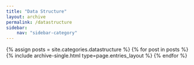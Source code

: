 ```yaml
---
title: "Data Structure"
layout: archive
permalink: /datastructure
sidebar:
    nav: "sidebar-category"
---
```


{% assign posts = site.categories.datastructure %}
{% for post in posts %} {% include archive-single.html type=page.entries_layout %} {% endfor %}
